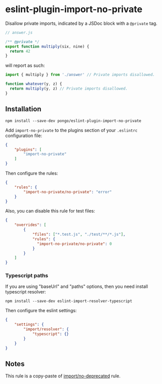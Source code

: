 # eslint-plugin-import-no-private

Disallow private imports, indicated by a JSDoc block with a `@private` tag.

```js
// answer.js

/** @private */
export function multiply(six, nine) {
  return 42
}
```

will report as such:

```js
import { multiply } from './answer' // Private imports disallowed.

function whatever(y, z) {
  return multiply(y, z) // Private imports disallowed.
}
```

## Installation

```shell script
npm install --save-dev pongo/eslint-plugin-import-no-private
```

Add `import-no-private` to the plugins section of your `.eslintrc` configuration file:

```json
{
    "plugins": [
        "import-no-private"
    ]
}
```

Then configure the rules:

```json
{
    "rules": {
        "import-no-private/no-private": "error"
    }
}
```

Also, you can disable this rule for test files:

```json
{
    "overrides": [
        {
            "files": ["*.test.js", "./test/**/*.js"],
            "rules": {
              "import-no-private/no-private": 0
            }
        }
    ]
}
```

### Typescript paths

If you are using "baseUrl" and "paths" options, then you need install typescript resolver:

```shell script
npm install --save-dev eslint-import-resolver-typescript
```

Then configure the eslint settings:

```json
{
    "settings": {
        "import/resolver": {
            "typescript": {}
        }
    }
}
```

## Notes

This rule is a copy-paste of [import/no-deprecated](https://github.com/benmosher/eslint-plugin-import/blob/master/docs/rules/no-deprecated.md) rule.
